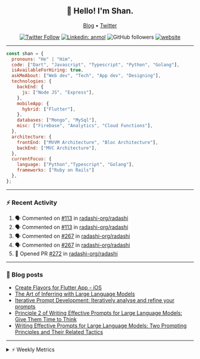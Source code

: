<h2 align="center">👋 Hello! I'm Shan.</h2>
<p align="center">
  <a href="https://dev.to/shanshaji">Blog</a> •
  <a href="https://twitter.com/intent/follow?screen_name=shan__shaji">Twitter</a>
</p>

<p align="center"><a href="https://twitter.com/intent/follow?screen_name=shan__shaji"><img src="https://img.shields.io/twitter/follow/shan__shaji?style=flat" alt="Twitter Follow"></a>
<a href="https://www.linkedin.com/in/shan-shaji/"><img src="https://img.shields.io/badge/shan-shaji?style=flat-square&amp;logo=Linkedin&amp;logoColor=white&amp;link=https://www.linkedin.com/in/shan-shaji/" alt="Linkedin: anmol"></a>
<img src="https://img.shields.io/github/followers/shan-shaji?label=Follow&amp;style=social" alt="GitHub followers">
<a href="http://shan-shaji.github.io/"><img src="https://img.shields.io/badge/Website-46a2f1.svg?&amp;style=flat-square&amp;logo=Google-Chrome&amp;logoColor=white&amp;link=http://shan-shaji.github.io/" alt="website"></a></p>

<hr>

```javascript
const shan = {
  pronouns: "He" | "Him",
  code: ["Dart", "Javascript", "Typescript", "Python", "Golang"],
  isAvailableForHiring: true,
  askMeAbout: ["Web dev", "Tech", "App dev", "Designing"],
  technologies: {
    backEnd: {
      js: ["Node JS", "Express"],
    },
    mobileApp: {
      hybrid: ["Flutter"],
    },
    databases: ["Mongo", "MySql"],
    misc: ["Firebase", "Analytics", "Cloud Functions"],
  },
  architecture: {
    frontEnd: ["MVVM Architecture", "Bloc Architecture"],
    backEnd: ["MVC Architecture"],
  },
  currentFocus: {
    language: ["Python","Typescript", "Golang"],
    frameworks: ["Ruby on Rails"]
  },
};
```

---

### ⚡ Recent Activity

<!--START_SECTION:activity-->
1. 🗣 Commented on [#113](https://github.com/radashi-org/radashi/issues/113#issuecomment-2425168470) in [radashi-org/radashi](https://github.com/radashi-org/radashi)
2. 🗣 Commented on [#113](https://github.com/radashi-org/radashi/issues/113#issuecomment-2425132895) in [radashi-org/radashi](https://github.com/radashi-org/radashi)
3. 🗣 Commented on [#267](https://github.com/radashi-org/radashi/issues/267#issuecomment-2422882838) in [radashi-org/radashi](https://github.com/radashi-org/radashi)
4. 🗣 Commented on [#267](https://github.com/radashi-org/radashi/issues/267#issuecomment-2422882105) in [radashi-org/radashi](https://github.com/radashi-org/radashi)
5. 💪 Opened PR [#272](https://github.com/radashi-org/radashi/pull/272) in [radashi-org/radashi](https://github.com/radashi-org/radashi)
<!--END_SECTION:activity-->

---

### 📕 Blog posts

<!-- BLOG-POST-LIST:START -->
- [Create Flavors for Flutter App - iOS](https://dev.to/shanshaji/create-flavors-for-flutter-app-ios-fnl)
- [The Art of Inferring with Large Language Models](https://dev.to/shanshaji/the-art-of-inferring-with-large-language-models-243m)
- [Iterative Prompt Development: Iteratively analyse and refine your prompts](https://dev.to/arkroot/iterative-prompt-development-iteratively-analyse-and-refine-your-prompts-3ibl)
- [Principle 2 of Writing Effective Prompts for Large Language Models: Give Them Time to Think](https://dev.to/shanshaji/principle-2-of-writing-effective-prompts-for-large-language-models-give-them-time-to-think-25j3)
- [Writing Effective Prompts for Large Language Models: Two Prompting Principles and Their Related Tactics](https://dev.to/shanshaji/writing-effective-prompts-for-large-language-models-two-prompting-principles-and-their-related-tactics-151a)
<!-- BLOG-POST-LIST:END -->

<hr>
<details>
    <summary>⚡ Weekly Metrics</summary>
    <p>
    
<!--START_SECTION:waka-->
![Code Time](http://img.shields.io/badge/Code%20Time-2%2C897%20hrs%203%20mins-blue)

![Profile Views](http://img.shields.io/badge/Profile%20Views-2-blue)

**🐱 My GitHub Data** 

> 📦 ? Used in GitHub's Storage 
 > 
> 🏆 5 Contributions in the Year 2025
 > 
> 💼 Opted to Hire
 > 
> 📜 111 Public Repositories 
 > 
> 🔑 0 Private Repositories 
 > 
**I'm a Night 🦉** 

```text
🌞 Morning                2980 commits        ██░░░░░░░░░░░░░░░░░░░░░░░   08.13 % 
🌆 Daytime                9467 commits        ██████░░░░░░░░░░░░░░░░░░░   25.84 % 
🌃 Evening                18167 commits       ████████████░░░░░░░░░░░░░   49.59 % 
🌙 Night                  6023 commits        ████░░░░░░░░░░░░░░░░░░░░░   16.44 % 
```
📅 **I'm Most Productive on Thursday** 

```text
Monday                   4763 commits        ███░░░░░░░░░░░░░░░░░░░░░░   13.00 % 
Tuesday                  5545 commits        ████░░░░░░░░░░░░░░░░░░░░░   15.13 % 
Wednesday                4579 commits        ███░░░░░░░░░░░░░░░░░░░░░░   12.50 % 
Thursday                 8215 commits        ██████░░░░░░░░░░░░░░░░░░░   22.42 % 
Friday                   5755 commits        ████░░░░░░░░░░░░░░░░░░░░░   15.71 % 
Saturday                 3827 commits        ███░░░░░░░░░░░░░░░░░░░░░░   10.45 % 
Sunday                   3953 commits        ███░░░░░░░░░░░░░░░░░░░░░░   10.79 % 
```


📊 **This Week I Spent My Time On** 

```text
🕑︎ Time Zone: Asia/Kolkata

💬 Programming Languages: 
Dart                     4 hrs 44 mins       ██████████████████░░░░░░░   71.94 % 
YAML                     1 hr                ████░░░░░░░░░░░░░░░░░░░░░   15.33 % 
Text                     24 mins             ██░░░░░░░░░░░░░░░░░░░░░░░   06.20 % 
C++                      16 mins             █░░░░░░░░░░░░░░░░░░░░░░░░   04.24 % 
JSON                     8 mins              █░░░░░░░░░░░░░░░░░░░░░░░░   02.17 % 

🔥 Editors: 
IntelliJ IDEA            6 hrs 19 mins       ████████████████████████░   95.76 % 
VS Code                  16 mins             █░░░░░░░░░░░░░░░░░░░░░░░░   04.24 % 

🐱‍💻 Projects: 
mobile-b                 5 hrs               ███████████████████░░░░░░   75.86 % 
mobile                   56 mins             ████░░░░░░░░░░░░░░░░░░░░░   14.19 % 
buenro_components        19 mins             █░░░░░░░░░░░░░░░░░░░░░░░░   04.98 % 
DS                       16 mins             █░░░░░░░░░░░░░░░░░░░░░░░░   04.24 % 
Unknown Project          2 mins              ░░░░░░░░░░░░░░░░░░░░░░░░░   00.71 % 

💻 Operating System: 
Mac                      6 hrs 35 mins       █████████████████████████   100.00 % 
```

**I Mostly Code in Dart** 

```text
Dart                     42 repos            ██████████░░░░░░░░░░░░░░░   38.89 % 
JavaScript               16 repos            ████░░░░░░░░░░░░░░░░░░░░░   14.81 % 
C++                      6 repos             █░░░░░░░░░░░░░░░░░░░░░░░░   05.56 % 
Shell                    2 repos             ░░░░░░░░░░░░░░░░░░░░░░░░░   01.85 % 
Jupyter Notebook         1 repo              ░░░░░░░░░░░░░░░░░░░░░░░░░   00.93 % 
```




 Last Updated on 13/01/2025 18:55:12 UTC
<!--END_SECTION:waka-->

</p>
 </details>
